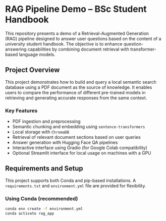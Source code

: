 # RAG Pipeline Demo – BSc Student Handbook

This repository presents a demo of a Retrieval-Augmented Generation (RAG) pipeline designed to answer user questions based on the content of a university student handbook. The objective is to enhance question-answering capabilities by combining document retrieval with transformer-based language models.

## Project Overview

This project demonstrates how to build and query a local semantic search database using a PDF document as the source of knowledge. It enables users to compare the performance of different pre-trained models in retrieving and generating accurate responses from the same context.

### Key Features

- PDF ingestion and preprocessing
- Semantic chunking and embedding using `sentence-transformers`
- Local storage with `ChromaDB`
- Retrieval of relevant document sections based on user queries
- Answer generation with Hugging Face QA pipelines
- Interactive interface using Gradio (for Google Colab compatibility)
- Optional Streamlit interface for local usage on machines with a GPU

## Requirements and Setup

This project supports both Conda and pip-based installations. A `requirements.txt` and `environment.yml` file are provided for flexibility.

### Using Conda (recommended)

```bash
conda env create -f environment.yml
conda activate rag_app
